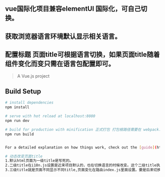 ## vue国际化项目兼容elementUI 国际化，可自己切换。
## 获取浏览器语言环境默认显示相关语言。
## 配置标题 页面title可根据语言切换，如果页面title随着组件变化而变只需在语言包配置即可。


> A Vue.js project

## Build Setup

``` bash
# install dependencies
npm install

# serve with hot reload at localhost:8080
npm run dev

# build for production with minification 正式打包 打包根路径需要在 webpack.base.conf.js设置
npm run build


For a detailed explanation on how things work, check out the [guide](http://vuejs-templates.github.io/webpack/) and [docs for vue-loader](http://vuejs.github.io/vue-loader).

# 动态改变页面title
1.默认html页面为一级title是写死的。
2.二级title在i18n.js设置是近来项目默认的，也在切换语言的时候改变。这个二级title执行比根据不同页面显示不同title快，所以不影响页面不同title不同。
3.三级title就是页面不同显示不同title,页面变化在路由index.js里面设置。要是后来切换语言就在切换语言的地方设置